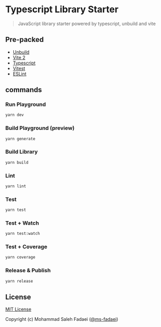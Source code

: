 # Typescript Library Starter
> JavaScript library starter powered by typescript, unbuild and vite

## Pre-packed

- [Unbuild](https://github.com/unjs/unbuild)
- [Vite 2](https://github.com/vitejs/vite)
- [Typescript](https://github.com/microsoft/TypeScript)
- [Vitest](https://github.com/vitest-dev/vitest)
- [ESLint](https://github.com/eslint/eslint)

## commands

### Run Playground
```bash
yarn dev
```

### Build Playground (preview)
```bash
yarn generate
```

### Build Library
```bash
yarn build
```

### Lint
```bash
yarn lint
```

### Test
```bash
yarn test
```

### Test + Watch
```bash
yarn test:watch
```

### Test + Coverage
```bash
yarn coverage
```

### Release & Publish
```bash
yarn release
```


## License

[MIT License](./LICENSE)

Copyright (c) Mohammad Saleh Fadaei ([@ms-fadaei](https://github.com/ms-fadaei))
